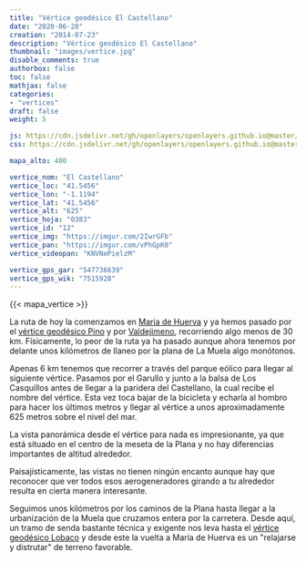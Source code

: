 ```yaml
---
title: "Vértice geodésico El Castellano"
date: "2020-06-28"
creation: "2014-07-23"
description: "Vértice geodésico El Castellano"
thumbnail: "images/vertice.jpg"
disable_comments: true
authorbox: false
toc: false
mathjax: false
categories:
- "vertices"
draft: false
weight: 5

js: https://cdn.jsdelivr.net/gh/openlayers/openlayers.github.io@master/en/v6.3.1/build/ol.js
css: https://cdn.jsdelivr.net/gh/openlayers/openlayers.github.io@master/en/v6.3.1/css/ol.css

mapa_alto: 400

vertice_nom: "El Castellano"
vertice_loc: "41.5456"
vertice_lon: "-1.1194"
vertice_lat: "41.5456"
vertice_alt: "625"
vertice_hoja: "0383"
vertice_id: "12"
vertice_img: "https://imgur.com/2IwrGFb"
vertice_pan: "https://imgur.com/vPhGpK0"
vertice_videopan: "KNVNePielzM"

vertice_gps_gar: "547736639"
vertice_gps_wik: "7515928"
---
```

{{< mapa_vertice >}}

La ruta de hoy la comenzamos en [Maria de Huerva](http://www.mariadehuerva.es) y ya hemos pasado por el [vértice geodésico Pino]({{<relref"pino.md">}}) y por [Valdejimeno]({{<relref"valdejimeno.md">}}), recorriendo algo menos de 30 km. Físicamente, lo peor de la ruta ya ha pasado aunque ahora tenemos por delante unos kilómetros de llaneo por la plana de La Muela algo monótonos.

Apenas 6 km tenemos que recorrer a través del parque eólico para llegar al siguiente vértice. Pasamos por el Garullo y junto a la balsa de Los Casquillos antes de llegar a la paridera del Castellano, la cual recibe el nombre del vértice. Esta vez toca bajar de la bicicleta y echarla al hombro para hacer los últimos metros y llegar al vértice a unos aproximadamente 625 metros sobre el nivel del mar.

La vista panorámica desde el vértice para nada es impresionante, ya que está situado en el centro de la meseta de la Plana y no hay diferencias importantes de altitud alrededor.

Paisajísticamente, las vistas no tienen ningún encanto aunque hay que reconocer que ver todos esos aerogeneradores girando a tu alrededor resulta en cierta manera interesante.

Seguimos unos kilómetros por los caminos de la Plana hasta llegar a la urbanización de la Muela que cruzamos entera por la carretera. Desde aquí, un tramo de senda bastante técnica y exigente nos leva hasta el [vértice geodésico Lobaco]({{<relref"lobaco.md">}}) y desde este la vuelta a María de Huerva es un "relajarse y distrutar" de terreno favorable.

